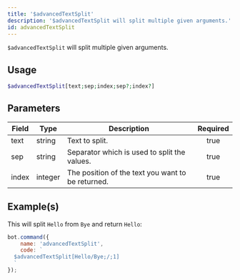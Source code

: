 ```yaml
---
title: '$advancedTextSplit'
description: '$advancedTextSplit will split multiple given arguments.'
id: advancedTextSplit
---
```


`$advancedTextSplit` will split multiple given arguments.

## Usage

```php
$advancedTextSplit[text;sep;index;sep?;index?]
```

## Parameters

| Field | Type    | Description                                       | Required |
| ----- | ------- | ------------------------------------------------- |:--------:|
| text  | string  | Text to split.                                    |   true   |
| sep   | string  | Separator which is used to split the values.      |   true   |
| index | integer | The position of the text you want to be returned. |   true   |

## Example(s)

This will split `Hello` from `Bye` and return `Hello`:

```javascript
bot.command({
    name: 'advancedTextSplit',
    code: `
  $advancedTextSplit[Hello/Bye;/;1]
  `
});
```

